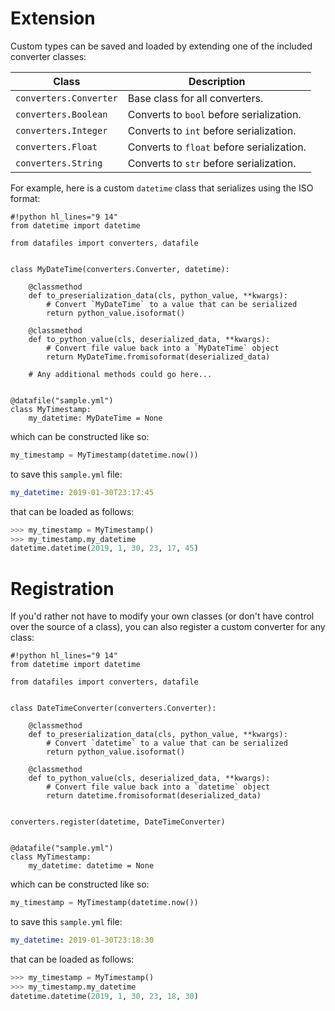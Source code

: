 # Extension

Custom types can be saved and loaded by extending one of the included converter classes:

| Class | Description |
| --- | --- |
| `converters.Converter` | Base class for all converters. |
| `converters.Boolean` | Converts to `bool` before serialization. |
| `converters.Integer` | Converts to `int` before serialization. |
| `converters.Float` | Converts to `float` before serialization. |
| `converters.String` | Converts to `str` before serialization. |

For example, here is a custom `datetime` class that serializes using the ISO format:

```
#!python hl_lines="9 14"
from datetime import datetime

from datafiles import converters, datafile


class MyDateTime(converters.Converter, datetime):

    @classmethod
    def to_preserialization_data(cls, python_value, **kwargs):
        # Convert `MyDateTime` to a value that can be serialized
        return python_value.isoformat()

    @classmethod
    def to_python_value(cls, deserialized_data, **kwargs):
        # Convert file value back into a `MyDateTime` object
        return MyDateTime.fromisoformat(deserialized_data)

    # Any additional methods could go here...


@datafile("sample.yml")
class MyTimestamp:
    my_datetime: MyDateTime = None
```

which can be constructed like so:

```python
my_timestamp = MyTimestamp(datetime.now())
```

to save this `sample.yml` file:

```yaml
my_datetime: 2019-01-30T23:17:45
```

that can be loaded as follows:

```python
>>> my_timestamp = MyTimestamp()
>>> my_timestamp.my_datetime
datetime.datetime(2019, 1, 30, 23, 17, 45)
```

# Registration

If you'd rather not have to modify your own classes (or don't have control over the source of a class), you can also register a custom converter for any class:

```
#!python hl_lines="9 14"
from datetime import datetime

from datafiles import converters, datafile


class DateTimeConverter(converters.Converter):

    @classmethod
    def to_preserialization_data(cls, python_value, **kwargs):
        # Convert `datetime` to a value that can be serialized
        return python_value.isoformat()

    @classmethod
    def to_python_value(cls, deserialized_data, **kwargs):
        # Convert file value back into a `datetime` object
        return datetime.fromisoformat(deserialized_data)


converters.register(datetime, DateTimeConverter)


@datafile("sample.yml")
class MyTimestamp:
    my_datetime: datetime = None
```

which can be constructed like so:

```python
my_timestamp = MyTimestamp(datetime.now())
```

to save this `sample.yml` file:

```yaml
my_datetime: 2019-01-30T23:18:30
```

that can be loaded as follows:

```python
>>> my_timestamp = MyTimestamp()
>>> my_timestamp.my_datetime
datetime.datetime(2019, 1, 30, 23, 18, 30)
```
